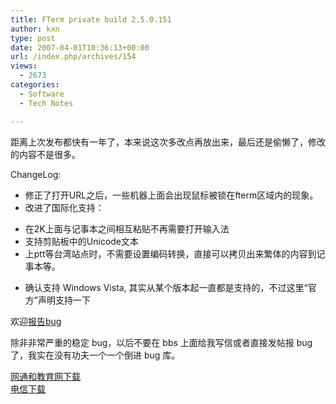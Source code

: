 ```yaml
---
title: FTerm private build 2.5.0.151
author: kxn
type: post
date: 2007-04-01T10:36:13+00:00
url: /index.php/archives/154
views:
  - 2673
categories:
  - Software
  - Tech Notes

---
```

距离上次发布都快有一年了，本来说这次多改点再放出来，最后还是偷懒了，修改的内容不是很多。

ChangeLog:

* 修正了打开URL之后，一些机器上面会出现鼠标被锁在fterm区域内的现象。  
* 改进了国际化支持：  
+ 在2K上面与记事本之间相互粘贴不再需要打开输入法  
+ 支持剪贴板中的Unicode文本  
+ 上ptt等台湾站点时，不需要设置编码转换，直接可以拷贝出来繁体的内容到记事本等。  
* 确认支持 Windows Vista, 其实从某个版本起一直都是支持的，不过这里“官方”声明支持一下

欢迎[报告bug][1]

除非非常严重的稳定 bug，以后不要在 bbs 上面给我写信或者直接发帖报 bug 了，我实在没有功夫一个一个倒进 bug 库。

[网通和教育网下载][2]  
[电信下载][3]

 [1]: http://kangkang.org/wordpress/index.php/report-fterm-bugs/
 [2]: http://blog.kangkang.org/fterm/files/fterm-current.rar
 [3]: http://cache.kangkang.org/fterm/files/fterm-current.rar